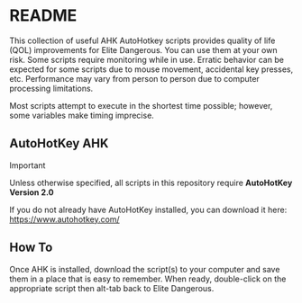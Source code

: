 # README

This collection of useful AHK AutoHotkey scripts provides quality of life (QOL) improvements for Elite Dangerous. You can use them at your own risk. Some scripts require monitoring while in use. 
Erratic behavior can be expected for some scripts due to mouse movement, accidental key presses, etc. Performance may vary from person to person due to computer processing limitations. 

Most scripts attempt to execute in the shortest time possible; however, some variables make timing imprecise. 

## AutoHotKey AHK

> [!Important]
> Unless otherwise specified, all scripts in this repository require **AutoHotKey Version 2.0** </br>

If you do not already have AutoHotKey installed, you can download it here: https://www.autohotkey.com/

## How To

Once AHK is installed, download the script(s) to your computer and save them in a place that is easy to remember.
When ready, double-click on the appropriate script then alt-tab back to Elite Dangerous.
